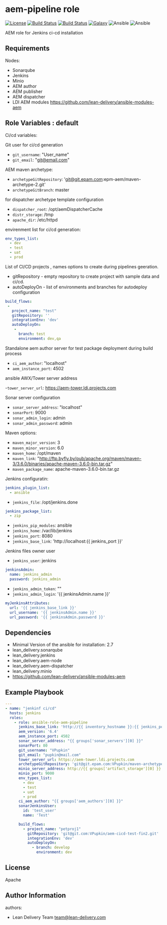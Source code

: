 aem-pipeline role
=========
[![License](https://img.shields.io/badge/license-Apache-green.svg?style=flat)](https://raw.githubusercontent.com/lean-delivery/ansible-role-aem-pipeline/master/LICENSE)
[![Build Status](https://travis-ci.org/lean-delivery/ansible-role-aem-pipeline.svg?branch=master)](https://travis-ci.org/lean-delivery/ansible-role-aem-pipeline)
[![Build Status](https://gitlab.com/lean-delivery/ansible-role-aem-pipeline/badges/master/build.svg)](https://gitlab.com/lean-delivery/ansible-role-aem-pipeline)
[![Galaxy](https://img.shields.io/badge/galaxy-lean__delivery.aem-pipeline-blue.svg)](https://galaxy.ansible.com/lean_delivery/aem-pipeline)
![Ansible](https://img.shields.io/ansible/role/d/role_id.svg)
![Ansible](https://img.shields.io/badge/dynamic/json.svg?label=min_ansible_version&url=https%3A%2F%2Fgalaxy.ansible.com%2Fapi%2Fv1%2Froles%2Frole_id%2F&query=$.min_ansible_version)

AEM  role for Jenkins ci-cd installation 

Requirements
------------

Nodes:
- Sonarqube
- Jenkins
- Minio
- AEM author
- AEM publisher 
- AEM dispatcher
- LDI AEM modules https://github.com/lean-delivery/ansible-modules-aem

Role Variables : default
--------------

Ci/cd variables:

Git user for ci/cd generation

- `git_username`: "User_name"
- `git_email`: "git@email.com"

AEM maven archetype:

- `archetypeGitRepository`: 'git@git.epam.com:epm-aem/maven-archetype-2.git'
- `archetypeGitBranch`: master

for dispatcher archetype template configuration
- `dispatcher_root`: /opt/aemDispatcherCache
- `distr_storage`: /tmp
- `apache_dir`: /etc/httpd

envirenment list for ci/cd generation:
 
```yml
env_types_list:
  - dev
  - test
  - uat
  - prod
```

List of CI/CD projects ,  names options to create  during pipelines geeration.
- gitRepository - empty  repository to create project with sample data and ci/cd.
- autoDeployOn - list of environments and branches for autodeploy configuration

```yml
build_flows:
 -
   project_name: "test"
   gitRepository: ''
   integrationEnv: 'dev'
   autoDeployOn:
    -
      branch: test
      environment: dev,qa
```
Standalone aem author server for test package deployment during build process
- `ci_aem_author`: "localhost"
- `aem_instance_port`: 4502


ansible AWX/Tower server address

-`tower_server_url`: https://aem-tower.ldi.projects.com

Sonar server configuration

- `sonar_server_address`: "localhost"
- `sonarPort`: 9000
- `sonar_admin_login`: admin
- `sonar_admin_password`: admin

Maven options:

- `maven_major_version`: 3
- `maven_minor_version`: 6.0
- `maven_home`: /opt/maven
- `maven_link`: "http://ftp.byfly.by/pub/apache.org/maven/maven-3/3.6.0/binaries/apache-maven-3.6.0-bin.tar.gz"
- `maven_package_name`: apache-maven-3.6.0-bin.tar.gz

Jenkins configuratin:

```yml
jenkins_plugin_list:
  - ansible
```
- `jenkins_file`: /opt/jenkins.done
```yml
jenkins_package_list:
  - zip
```  
- `jenkins_pip_modules`: ansible
- `jenkins_home`: /var/lib/jenkins
- `jenkins_port`: 8080
- `jenkins_base_link`: 'http://localhost:{{ jenkins_port }}'

Jenkins files owner user
- `jenkins_user`: jenkins

```yml
jenkinsAdmin:
  name: jenkins_admin
  password: jenkins_admin
```

- `jenkins_admin_token`: ""
- `jenkins_admin_login`: '{{ jenkinsAdmin.name }}'

```yml
myJenkinsAttributes:
  url: '{{ jenkins_base_link }}'
  url_username: '{{ jenkinsAdmin.name }}'
  url_password: '{{ jenkinsAdmin.password }}'
```

Dependencies
------------

 - Minimal Version of the ansible for installation: 2.7
 - lean_delivery.sonarqube
 - lean_delivery.jenkins
 - lean_delivery.aem-node
 - lean_delivery.aem-dispatcher
 - lean_delivery.minio
 - https://github.com/lean-delivery/ansible-modules-aem




Example Playbook
----------------

```yml
---
- name: "jenkinf ci/cd"
  hosts: jenkins
  roles:
    - role: ansible-role-aem-pipeline
      jenkins_base_link: 'http://{{ inventory_hostname }}:{{ jenkins_port }}'
      aem_version: '6.4'
      aem_instance_port: 4502
      sonar_server_address: "{{ groups['sonar_servers'][0] }}"
      sonarPort: 80
      git_username: "VPupkin"
      git_email: "pupkin@mail.com"
      tower_server_url: https://aem-tower.ldi.projects.com
      archetypeGitRepository: 'git@git.epam.com:VPupkin/maven-archetype-2.git'
      minio_server_address: http://{{ groups['artifact_storage'][0] }}
      minio_port: 9000
      env_types_list:
        - dev
        - test
        - uat
        - prod
      ci_aem_author: "{{ groups['aem_authors'][0] }}"
      sonarJenkinsUser:
        id: 'test_user'
        name: 'Test'

      build_flows:
        - project_name: "petproj1"
          gitRepository: 'git@git.com:VPupkin/aem-cicd-test-fin2.git'
          integrationEnv: 'dev'
          autoDeployOn:
            - branch: develop
              environment: dev


```


License
-------
Apache

Author Information
------------------

authors:
  - Lean Delivery Team <team@lean-delivery.com>
